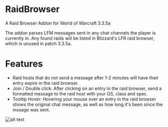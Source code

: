 # RaidBrowser
A Raid Browser Addon for World of Warcraft 3.3.5a

The addon parses LFM messages sent in any chat channels the player is currently in. Any found raids will be listed in Blizzard's 
LFR raid browser, which is unused in patch 3.3.5a. 

# Features

- Raid hosts that do not send a message after 1-2 minutes will have their entry expire in the raid browser.
- Join / Double click: After clicking on an entry in the raid browser, send a formatted message to the raid host with your GS, class and spec.
- Tooltip Hover: Hovering your mouse over an entry in the raid browser shows the original chat message, as well as how long it's been since the mssage was sent.

![alt text](https://i.imgur.com/lgnYIpN.png)
